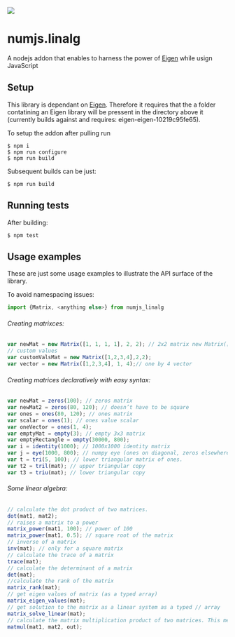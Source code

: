 ![](https://github.com/datascience-js/numjs/blob/master/design/props/numJS_logo.png)

# numjs.linalg

A nodejs addon that enables to harness the power of [Eigen](http://eigen.tuxfamily.org/index.php?title=Main_Page) while usign JavaScript 

## Setup

This library is dependant on [Eigen](http://eigen.tuxfamily.org/index.php?title=Main_Page). Therefore it requires that the a folder contatining an Eigen library will be pressent in the directory above it (currently builds against and requires: eigen-eigen-10219c95fe65).

To setup the addon after pulling run

```text
$ npm i
$ npm run configure
$ npm run build
```

Subsequent builds can be just:

```
$ npm run build
```

## Running tests

After building:

```
$ npm test
```

## Usage examples

These are just some usage examples to illustrate the API surface of the library.

To avoid namespacing issues:

```javascript
import {Matrix, <anything else>} from numjs_linalg
```

###### Creating matrixces:
```javascript
var newMat = new Matrix([1, 1, 1, 1], 2, 2); // 2x2 matrix new Matrix([], 4, 4); // zero filled
// custom values
var customValsMat = new Matrix([1,2,3,4],2,2); 
var vector = new Matrix([1,2,3,4], 1, 4);// one by 4 vector
```
###### Creating matrices declaratively with easy syntax:
```javascript
var newMat = zeros(100); // zeros matrix
var newMat2 = zeros(80, 120); // doesn’t have to be square
var ones = ones(80, 120); // ones matrix
var scalar = ones(1); // ones value scalar
var oneVector = ones(1, 4);
var emptyMat = empty(3); // empty 3x3 matrix
var emptyRectangle = empty(30000, 800); 
var i = identity(1000); // 1000x1000 identity matrix
var j = eye(1000, 800); // numpy eye (ones on diagonal, zeros elsewhere)
var t = tri(5, 100); // lower triangular matrix of ones.
var t2 = tril(mat); // upper triangular copy
var t3 = triu(mat); // lower triangular copy
```

###### Some linear algebra:
```javascript
// calculate the dot product of two matrices. 
dot(mat1, mat2);
// raises a matrix to a power
matrix_power(mat1, 100); // power of 100
matrix_power(mat1, 0.5); // square root of the matrix
// inverse of a matrix
inv(mat); // only for a square matrix
// calculate the trace of a matrix
trace(mat);
// calculate the determinant of a matrix
det(mat);
//calculate the rank of the matrix
matrix_rank(mat);
// get eigen values of matrix (as a typed array)
matrix_eigen_values(mat); 
// get solution to the matrix as a linear system as a typed // array
matrix_solve_linear(mat); 
// calculate the matrix multiplication product of two matrices. This method takes an out parameter to save allocations when possible
matmul(mat1, mat2, out);
```
